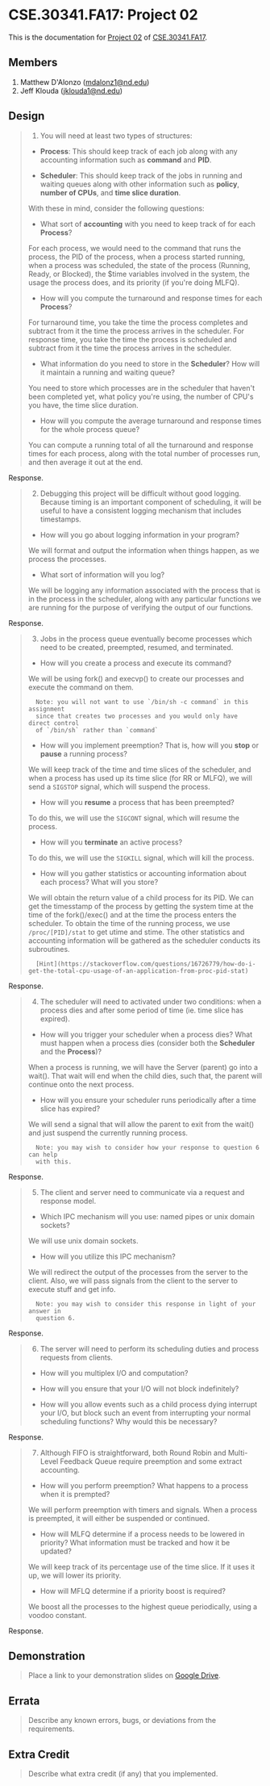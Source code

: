 CSE.30341.FA17: Project 02
==========================

This is the documentation for [Project 02] of [CSE.30341.FA17].

Members
-------

1. Matthew D'Alonzo (mdalonz1@nd.edu)
2. Jeff Klouda (jklouda1@nd.edu)

Design
------

> 1. You will need at least two types of structures:
>
>   - **Process**: This should keep track of each job along with any accounting
>     information such as **command** and **PID**.
>
>   - **Scheduler**: This should keep track of the jobs in running and waiting
>     queues along with other information such as **policy**, **number of
>     CPUs**, and **time slice duration**.
>
>   With these in mind, consider the following questions:
>
>   - What sort of **accounting** with you need to keep track of for each
>     **Process**?
>
>	For each process, we would need to the command that runs the process, the PID of the process, when a process started running, when a process was scheduled, the state of the process (Running, Ready, or Blocked), the $time variables involved in the system, the usage the process does, and its priority (if you're doing MLFQ). 
>   - How will you compute the turnaround and response times for each
>     **Process**?
>
>	For turnaround time, you take the time the process completes and subtract from it the time the process arrives in the scheduler. For response time, you take the time the process is scheduled and subtract from it the time the process arrives in the scheduler.
>
>   - What information do you need to store in the **Scheduler**?  How will it
>     maintain a running and waiting queue?
>
>	You need to store which processes are in the scheduler that haven't been completed yet, what policy you're using, the number of CPU's you have, the time slice duration.
>
>   - How will you compute the average turnaround and response times for the
>     whole process queue?
>
>	You can compute a running total of all the turnaround and response times for each process, along with the total number of processes run, and then average it out at the end. 
>
Response.

> 2. Debugging this project will be difficult without good logging.  Because
>    timing is an important component of scheduling, it will be useful to have
>    a consistent logging mechanism that includes timestamps.
>
>   - How will you go about logging information in your program?
>
>	We will format and output the information when things happen, as we process the processes. 
>
>   - What sort of information will you log?
>
>	We will be logging any information associated with the process that is in the process in the scheduler, along with any particular functions we are running for the purpose of verifying the output of our functions. 
>

Response.

> 3. Jobs in the process queue eventually become processes which need to be
>    created, preempted, resumed, and terminated.
>
>   - How will you create a process and execute its command?
>
>	We will be using fork() and execvp() to create our processes and execute the command on them. 
>
>       Note: you will not want to use `/bin/sh -c command` in this assignment
>       since that creates two processes and you would only have direct control
>       of `/bin/sh` rather than `command`
>
>   - How will you implement preemption?  That is, how will you **stop** or
>     **pause** a running process?
>
>	We will keep track of the time and time slices of the scheduler, and when a process has used up its time slice (for RR or MLFQ), we will send a `SIGSTOP` signal, which will suspend the process.
>
>   - How will you **resume** a process that has been preempted?
>
>	To do this, we will use the `SIGCONT` signal, which will resume the process.
>
>   - How will you **terminate** an active process?
>
>	To do this, we will use the `SIGKILL` signal, which will kill the process. 
>
>   - How will you gather statistics or accounting information about each
>     process?  What will you store?
>
>	We will obtain the return value of a child process for its PID. We can get the timesstamp of the process by getting the system time at the time of the fork()/exec() and at the time the process enters the scheduler. To obtain the time of the running process, we use `/proc/[PID]/stat` to get utime and stime. The other statistics and accounting information will be gathered as the scheduler conducts its subroutines. 
>
>       [Hint](https://stackoverflow.com/questions/16726779/how-do-i-get-the-total-cpu-usage-of-an-application-from-proc-pid-stat)

Response.

> 4. The scheduler will need to activated under two conditions: when a process
>    dies and after some period of time (ie. time slice has expired).
>
>   - How will you trigger your scheduler when a process dies?  What must
>     happen when a process dies (consider both the **Scheduler** and the
>     **Process**)?
>
>	When a process is running, we will have the Server (parent) go into a wait(). That wait will end when the child dies, such that, the parent will continue onto the next process.
>
>   - How will you ensure your scheduler runs periodically after a time slice
>     has expired?
>
>	We will send a signal that will allow the parent to exit from the wait() and just suspend the currently running process. 
>
>       Note: you may wish to consider how your response to question 6 can help
>       with this.

Response.

> 5. The client and server need to communicate via a request and response
>    model.
>
>   - Which IPC mechanism will you use: named pipes or unix domain sockets?
>
>	We will use unix domain sockets.
>
>   - How will you utilize this IPC mechanism?
>
>	We will redirect the output of the processes from the server to the client. Also, we will pass signals from the client to the server to execute stuff and get info. 
>
>       Note: you may wish to consider this response in light of your answer in
>       question 6.

Response.

> 6. The server will need to perform its scheduling duties and process requests
>    from clients.
>
>   - How will you multiplex I/O and computation?
>
>	
>
>   - How will you ensure that your I/O will not block indefinitely?
>
>   - How will you allow events such as a child process dying interrupt your
>     I/O, but block such an event from interrupting your normal scheduling
>     functions?  Why would this be necessary?

Response.

> 7. Although FIFO is straightforward, both Round Robin and Multi-Level
>    Feedback Queue require preemption and some extract accounting.
>
>   - How will you perform preemption?  What happens to a process when it is
>     prempted?
>
>	We will perform preemption with timers and signals. When a process is preempted, it will either be suspended or continued. 
>
>   - How will MLFQ determine if a process needs to be lowered in priority?
>     What information must be tracked and how it be updated?
>
>	We will keep track of its percentage use of the time slice. If it uses it up, we will lower its priority. 
>
>   - How will MFLQ determine if a priority boost is required?
>
>	We boost all the processes to the highest queue periodically, using a voodoo constant. 
>
Response.

Demonstration
-------------

> Place a link to your demonstration slides on [Google Drive].

Errata
------

> Describe any known errors, bugs, or deviations from the requirements.

Extra Credit
------------

> Describe what extra credit (if any) that you implemented.




[Project 02]:       https://www3.nd.edu/~pbui/teaching/cse.30341.fa17/project02.html
[CSE.30341.FA17]:   https://www3.nd.edu/~pbui/teaching/cse.30341.fa17/
[Google Drive]:     https://drive.google.com
